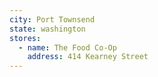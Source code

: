 ```yaml
---
city: Port Townsend
state: washington
stores:
  - name: The Food Co-Op
    address: 414 Kearney Street
---
```

